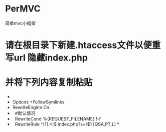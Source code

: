 # PerMVC
简单mvc小框架

# 请在根目录下新建.htaccess文件以便重写url 隐藏index.php
# 并将下列内容复制粘贴
* <IfModule mod_rewrite.c>
*  Options +FollowSymlinks
*  RewriteEngine On
*    #默认情况
*    RewriteCond %{REQUEST_FILENAME} !-f
*    RewriteRule ^/?(.*)$ index.php?s=/$1 [QSA,PT,L]
*</IfModule>

